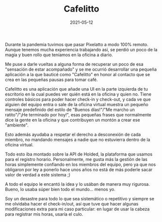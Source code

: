 ﻿---
layout: post
title: Cafelitto
date: 2021-05-12
description: Oficina virtual a medida
img: assets/img/cover/cover.png
tags: [DIY]
---

Durante la pandemia tuvimos que pasar Pixelatto a modo 100% remoto. Aunque tenemos mucha experiencia trabajando así, se perdió un poco de la magia y buen rollo que teníamos en la oficina a diario.

Me puse a darle vueltas a alguna forma de recuperar un poco de esa "sensación de estar acompañado" y se me ocurrió desarrollar una pequeña aplicación a la que bauticé como "Cafelitto" en honor al contacto que se crea en las pequeñas pausas para tomar café.

Cafelitto es una aplicación que añade una UI en la parte izquierda de tu escritorio en la cual puedes ver quién está en la oficina y quien no. Tiene controles básicos para poder hacer check-in y check-out, y cada ve que alguien del equipo entra o sale de la oficina virtual muestra un pequeño mensaje predefinido del estilo de "Buenos días!"/"Me marcho un ratito"/"¡He terminado por hoy!", esas pequeñas frases que normalmente dice la gente en la oficina y que contribuyen un montón a crear ese "ambiente".

Esto además ayudaba a respetar el derecho a desconexión de cada miembro, no mandando mensajes a nadie que no estuvierra dentro de la oficina virtual.

Todo esto iba montado sobre la API de Holded, la plataforma que usamos para el registro horario. Personalmente, me gusta  más la gestión de las horas simplemente confiando en los miembros del equipo, pero ya que nos obligaron por ley a ponerlo hace unos años no está de más poderle sacar valor de verdad a este sistema ;)

A todo el equipo le encantó la idea y lo usában de manera muy rigurosa. Bueno, lo usaba súper bien todo el mundo... menos yo.

Soy un desastre para todo lo que sea sistemático o repetitivo y siempre se me olvidaba hacer el check-in/out, así que tuve que hacer algunas modificaciones extra para mi caso particular: en lugar de usar la cabeza para registrar mis horas, usaría el culo.




<!-- Sample image embed
![]({{ "/assets/img/content/cardcreatorproto.png" | absolute_url }})
<p class="image-caption">Image caption</p>
-->

<!-- Sample blockquote
<blockquote>
Del juego de cartas me olvidé poco después de empezar la aplicación.
</blockquote>
-->

<!-- Sample responsive video embed
<div class="video-container">
  <iframe style="width: 100%;" src="https://www.youtube.com/embed/liMw3yfeTdo?rel=0" frameborder="0" gesture="media" allow="encrypted-media" allowfullscreen></iframe>
</div>
<p class="image-caption">¡Trailer 2.0, con mucho swing!</p>
-->